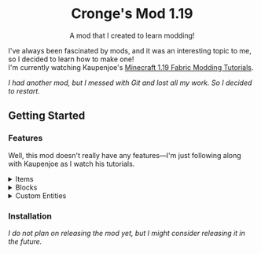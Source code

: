 <div align="center">
  
# Cronge's Mod 1.19
  
A mod that I created to learn modding!

</div>

I've always been fascinated by mods, and it was an interesting topic to me, so I decided to learn how to make one! <br/>
I'm currently watching Kaupenjoe's [Minecraft 1.19 Fabric Modding Tutorials](https://www.youtube.com/playlist?list=PLKGarocXCE1EeLZggaXPJaARxnAbUD8Y_).

*I had another mod, but I messed with Git and lost all my work. So I decided to restart.*

</div>

## Getting Started

### Features
Well, this mod doesn't really have any features—I'm just following along with Kaupenjoe as I watch his tutorials.

<details>
<summary>Items</summary>
  
- None at the moment

</details>

<details>
<summary>Blocks</summary>
  
- None at the moment

</details>

<details>
<summary>Custom Entities</summary>
  
- None at the moment

</details>
  
### Installation

*I do not plan on releasing the mod yet, but I might consider releasing it in the future.*

</div>

